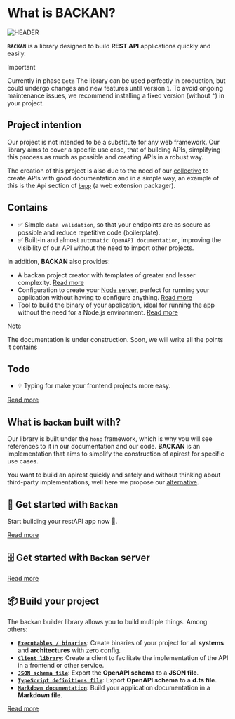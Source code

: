 # What is BACKAN?

![HEADER](/banner.png)

**`BACKAN`** is a library designed to build **REST API** applications quickly and easily.

> [!IMPORTANT]
> Currently in phase `Beta`
> The library can be used perfectly in production, but could undergo changes and new features until version `1`.
> To avoid ongoing maintenance issues, we recommend installing a fixed version (without `^`) in your project.

## Project intention

Our project is not intended to be a substitute for any web framework. Our library aims to cover a specific use case, that of building APIs, simplifying this process as much as possible and creating APIs in a robust way.

The creation of this project is also due to the need of our [collective](htpps://pigeonposse.com) to create APIs with good documentation and in a simple way, an example of this is the Api section of [`bepp`](https://github.com/pigeonposse/bepp/tree/main/packages/api) (a web extension packager).

## Contains

- ✅ Simple `data validation`, so that your endpoints are as secure as possible and reduce repetitive code (boilerplate).
- ✅ Built-in and almost `automatic OpenAPI documentation`, improving the visibility of our API without the need to import other projects.

In addition, **BACKAN** also provides:

- A backan project creator with templates of greater and lesser complexity. [Read more](./core/index.md#setup)
- Configuration to create your [Node server](./server/index.md), perfect for running your application without having to configure anything. [Read more](./server/index.md)
- Tool to build the binary of your application, ideal for running the app without the need for a Node.js environment. [Read more](./builder/index.md)

> [!note]
> The documentation is under construction. Soon, we will write all the points it contains

## Todo

- 💡 Typing for make your frontend projects more easy.

[Read more](../todo/v1.md)

## What is `backan` built with?

Our library is built under the `hono` framework, which is why you will see references to it in our documentation and our code. **BACKAN** is an implementation that aims to simplify the construction of apirest for specific use cases.

You want to build an apirest quickly and safely and without thinking about third-party implementations, well here we propose our [alternative](./core/index.md).

## 🏁 Get started with `Backan`

Start building your restAPI app now 🌈.

[Read more](./core/index.md)

## 🗄️ Get started with `Backan` server

[Read more](./server/index.md)

## 📦 Build your project

The backan builder library allows you to build multiple things. Among others:

- [**`Executables / binaries`**](./builder/index.md#build-binaries): Create binaries of your project for all **systems** and **architectures** with zero config. 
- [**`Client library`**](./builder/index.md#create-client): Create a client to facilitate the implementation of the API in a frontend or other service. 
- [**`JSON schema file`**](./builder/index.md#build-json-types-schema): Export the **OpenAPI schema** to a **JSON file**.
- [**`TypeScript definitions file`**](./builder/index.md#build-json-types-schema): Export **OpenAPI schema** to a **d.ts file**.
- [**`Markdown documentation`**](./builder/index.md#build-markdown-documentation): Build your application documentation in a **Markdown file**.

[Read more](./builder/index.md)
